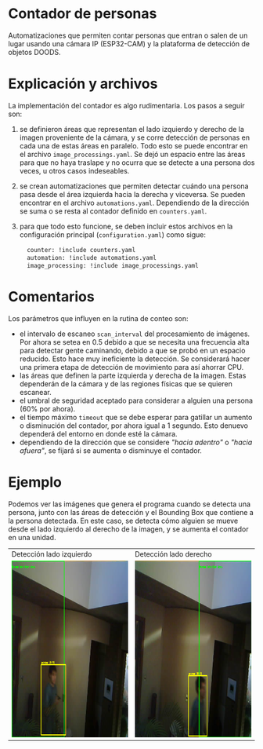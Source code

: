 # Contador de personas 
Automatizaciones que permiten contar personas que entran o salen de un lugar usando una cámara IP (ESP32-CAM) y la plataforma de detección de objetos DOODS.

# Explicación y archivos
La implementación del contador es algo rudimentaria. Los pasos a seguir son:

   1) se definieron áreas que representan el lado izquierdo y derecho de la imagen proveniente de la cámara, y se corre detección de personas en cada una de estas áreas en paralelo. Todo esto se puede encontrar en el archivo `image_processings.yaml`. Se dejó un espacio entre las áreas para que no haya traslape y no ocurra que se detecte a una persona dos veces, u otros casos indeseables.
   2) se crean automatizaciones que permiten detectar cuándo una persona pasa desde el área izquierda hacia la derecha y viceversa. Se pueden encontrar en el archivo `automations.yaml`. Dependiendo de la dirección se suma o se resta al contador definido en `counters.yaml`. 
   3) para que todo esto funcione, se deben incluir estos archivos en la configuración principal (`configuration.yaml`) como sigue:
            
            counter: !include counters.yaml
            automation: !include automations.yaml 
            image_processing: !include image_processings.yaml

# Comentarios
Los parámetros que influyen en la rutina de conteo son: 

- el intervalo de escaneo `scan_interval` del procesamiento de imágenes. Por ahora se setea en 0.5 debido a que se necesita una frecuencia alta para detectar gente caminando, debido a que se probó en un espacio reducido. Esto hace muy ineficiente la detección. Se considerará hacer una primera etapa de detección de movimiento para así ahorrar CPU.
- las áreas que definen la parte izquierda y derecha de la imagen. Estas dependerán de la cámara y de las regiones físicas que se quieren escanear. 
- el umbral de seguridad aceptado para considerar a alguien una persona (60% por ahora). 
- el tiempo máximo `timeout` que se debe esperar para gatillar un aumento o disminución del contador, por ahora igual a 1 segundo. Esto denuevo dependerá del entorno en donde esté la cámara.
- dependiendo de la dirección que se considere *"hacia adentro"* o *"hacia afuera"*, se fijará si se aumenta o disminuye el contador.

# Ejemplo 
Podemos ver las imágenes que genera el programa cuando se detecta una persona, junto con las áreas de detección y el Bounding Box que contiene a la persona detectada. En este caso, se detecta cómo alguien se mueve desde el lado izquierdo al derecho de la imagen, y se aumenta el contador en una unidad.

<table>
  <tr>
     <td>Detección lado izquierdo</td>
     <td>Detección lado derecho</td>
  </tr>
  <tr>
    <td><img src="images/left.png" width=540 height=360></td>
    <td><img src="images/right.png"  width=540 height=360></td>
  </tr>
</table>
